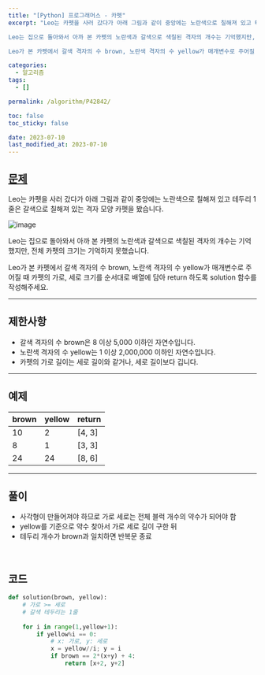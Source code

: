 ```yaml
---
title: "[Python] 프로그래머스 - 카펫"
excerpt: "Leo는 카펫을 사러 갔다가 아래 그림과 같이 중앙에는 노란색으로 칠해져 있고 테두리 1줄은 갈색으로 칠해져 있는 격자 모양 카펫을 봤습니다.

Leo는 집으로 돌아와서 아까 본 카펫의 노란색과 갈색으로 색칠된 격자의 개수는 기억했지만, 전체 카펫의 크기는 기억하지 못했습니다.

Leo가 본 카펫에서 갈색 격자의 수 brown, 노란색 격자의 수 yellow가 매개변수로 주어질 때 카펫의 가로, 세로 크기를 순서대로 배열에 담아 return 하도록 solution 함수를 작성해주세요."

categories:
  - 알고리즘
tags:
  - []

permalink: /algorithm/P42842/

toc: false
toc_sticky: false

date: 2023-07-10
last_modified_at: 2023-07-10
---
```


## [문제](https://school.programmers.co.kr/learn/courses/30/lessons/42842)

Leo는 카펫을 사러 갔다가 아래 그림과 같이 중앙에는 노란색으로 칠해져 있고 테두리 1줄은 갈색으로 칠해져 있는 격자 모양 카펫을 봤습니다.

![image](https://github.com/JS042/cs231n/assets/84077022/fec9a501-782e-4b89-aa9e-e69710a4b753)

Leo는 집으로 돌아와서 아까 본 카펫의 노란색과 갈색으로 색칠된 격자의 개수는 기억했지만, 전체 카펫의 크기는 기억하지 못했습니다.

Leo가 본 카펫에서 갈색 격자의 수 brown, 노란색 격자의 수 yellow가 매개변수로 주어질 때 카펫의 가로, 세로 크기를 순서대로 배열에 담아 return 하도록 solution 함수를 작성해주세요.

***

## 제한사항
- 갈색 격자의 수 brown은 8 이상 5,000 이하인 자연수입니다.
- 노란색 격자의 수 yellow는 1 이상 2,000,000 이하인 자연수입니다.
- 카펫의 가로 길이는 세로 길이와 같거나, 세로 길이보다 깁니다.

***

## 예제

| brown | yellow | return |
| --- | --- | --- |
| 10 | 2 | [4, 3] |
| 8 | 1 | [3, 3] |
| 24 | 24 | [8, 6] |

***

## 풀이
- 사각형이 만들어져야 하므로 가로 세로는 전체 블럭 개수의 약수가 되어야 함
- yellow를 기준으로 약수 찾아서 가로 세로 길이 구한 뒤
- 테두리 개수가 brown과 일치하면 반복문 종료

<br/>

## 코드

```python
def solution(brown, yellow):
    # 가로 >= 세로
    # 갈색 테두리는 1줄
    
    for i in range(1,yellow+1):
        if yellow%i == 0:
            # x: 가로, y: 세로
            x = yellow//i; y = i
            if brown == 2*(x+y) + 4:
                return [x+2, y+2]
```